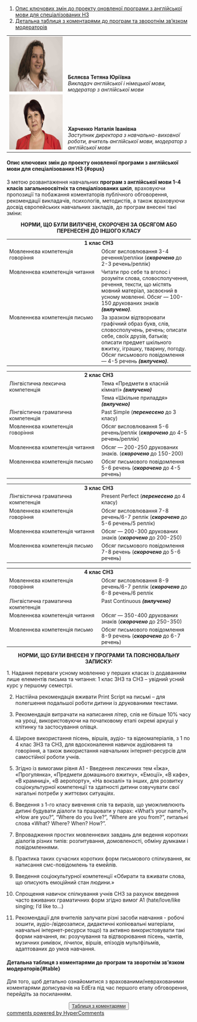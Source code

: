 <div id="hypercomments_widget" class="js-hypercomments-widget invisible"></div>

1. [Опис ключових змін до проекту оновленої програми з англійської мови для спеціалізованих НЗ](#opus)
2. [Детальна таблиця з коментарями до програм та зворотнім зв’язком модераторів](#table)

<table width="100%" border="0" bordercolor="0" cellpadding="0" cellspacing="0">
  <tr border="0" bordercolor="0">
    <td border="0" bordercolor="0"><div valign="bottom"><img class="image" height="150" width="400" src="1.jpg"/></div></td>
    <td valign="bottom" border="0" bordercolor="0"><b>Бєляєва Тетяна Юріївна</b>
    <br>
<i>Викладач англійської і німецької мови, модератор з англійської мови</i></td>
  </tr>
  <tr border="0" bordercolor="0">
    <td border="0" bordercolor="0"><div valign="bottom"><img class="image" height="150" width="400" src="7.jpg"/></div></td>
    <td valign="bottom" border="0" bordercolor="0"><b>Харченко Наталія Іванівна</b>
    <br>
<i>Заступник директора з навчально-виховної роботи, вчитель англійської мови, модератор з англійської мови</i></td>
  </tr>
</table>

#### Опис ключових змін до проекту оновленої  програми  з англійської мови для спеціалізованих НЗ {#opus}

З метою розвантаження навчальних <b>програм з англійської мови 1-4 класів загальноосвітніх та спеціалізованих шкіл</b>, враховуючи пропозиції та побажання коментаторів публічного обговорення, рекомендації викладачів, психологів, методистів, а також враховуючи досвід європейських навчальних закладів, до програм внесені такі зміни:

<p align="center"><b>НОРМИ, ЩО БУЛИ ВИЛУЧЕНІ, СКОРОЧЕНІ ЗА ОБСЯГОМ  АБО ПЕРЕНЕСЕНІ ДО ІНШОГО КЛАСУ</b></p>

<table>
  <tr>
    <td width="50%" align="center" colspan="2"><b>1 клас СНЗ</b></td>
  </tr>
  <tr>
    <td width="50%" style="vertical-align:top !important;">
Мовленнєва компетенція говоріння</td>
    <td width="50%" style="vertical-align:top !important;">
Обсяг висловлювання 3-4 речення/репліки (<i><b>скорочено</b></i>  до 2-3 речень/реплік)</td>
  </tr>
  <tr>
    <td width="50%" style="vertical-align:top !important;">
Мовленнєва компетенція читання</td>
    <td width="50%" style="vertical-align:top !important;">
Читати про себе та вголос і розуміти слова, словосполучення, речення, тексти, що містять мовний матеріал, засвоєний в усному мовленні. Обсяг — 100-150 друкованих знаків <i><b>(вилучено)</b></i>. </td>
  </tr>
  <tr>
    <td width="50%" style="vertical-align:top !important;">
Мовленнєва компетенція письмо</td>
    <td width="50%" style="vertical-align:top !important;">
За зразком відтворювати графічний образ букв, слів, словосполучень, речень; описати себе, своїх друзів, батьків; описати предмет шкільного вжитку, іграшку, тварину, погоду. Обсяг письмового повідомлення — 4-5 речень <i><b>(вилучено)</b></i>.</td>
  </tr>
</table>

<table>
  <tr>
    <td width="50%" align="center" colspan="2"><b>2 клас СНЗ</b></td>
  </tr>
    <tr>
    <td width="50%" style="vertical-align:top !important;">
Лінгвістична лексична компетенція</td>
    <td width="50%" style="vertical-align:top !important;">
Тема «Предмети в класній кімнаті» <i><b>(вилучено)</b></i></td>
  </tr>
    <tr>
    <td width="50%" style="vertical-align:top !important;"></td>
    <td width="50%" style="vertical-align:top !important;">
Тема «Шкільне приладдя» <i><b>(вилучено)</b></i></td>
  </tr>
  <tr>
    <td width="50%" style="vertical-align:top !important;">Лінгвістична граматична компетенція</td>
    <td width="50%" style="vertical-align:top !important;">
Past Simple (<b><i>перенесено</i></b> до 3 класу)</td>
  </tr>
  <tr>
    <td width="50%" style="vertical-align:top !important;">
Мовленнєва компетенція говоріння</td>
    <td width="50%" style="vertical-align:top !important;">
Обсяг висловлювання 5-6 речень/реплік  (<i><b>скорочено</b></i>  до 4-5 речень/реплік)</td>
  </tr>
  <tr>
    <td width="50%" style="vertical-align:top !important;">
Мовленнєва компетенція читання</td>
    <td width="50%" style="vertical-align:top !important;">
Обсяг — 200-250 друкованих знаків.  (<i><b>скорочено</b></i>  до 150-200)</td>
  </tr>
  <tr>
    <td width="50%" style="vertical-align:top !important;">
Мовленнєва компетенція письмо</td>
    <td width="50%" style="vertical-align:top !important;">
Обсяг письмового повідомлення  5-6 речень  (<i><b>скорочено</b></i> до 4-5 речень)</td>
  </tr>
</table>

<table>
  <tr>
    <td width="50%" align="center" colspan="2"><b>3 клас СНЗ</b></td>
  </tr>
    <tr>
    <td width="50%" style="vertical-align:top !important;">
Лінгвістична граматична компетенція</td>
    <td width="50%" style="vertical-align:top !important;">
Present Perfect (<i><b>перенесено</b></i> до 4 класу)</td>
  </tr>
  <tr>
    <td width="50%" style="vertical-align:top !important;">
Мовленнєва компетенція говоріння</td>
    <td width="50%" style="vertical-align:top !important;">
Обсяг висловлювання 7-8 речень/6-7 реплік  (<i><b>скорочено</b></i> до 5-6 речень/5 реплік)</td>
  </tr>
  <tr>
    <td width="50%" style="vertical-align:top !important;">
Мовленнєва компетенція читання</td>
    <td width="50%" style="vertical-align:top !important;">
Обсяг — 200-300 друкованих знаків  (<i><b>скорочено</b></i>  до 200-250)</td>
  </tr>
  <tr>
    <td width="50%" style="vertical-align:top !important;">
Мовленнєва компетенція письмо</td>
    <td width="50%" style="vertical-align:top !important;">
Обсяг письмового повідомлення 7-8 речень (<i><b>скорочено</b></i> до 5-6 речень)</td>
  </tr>
</table>

<table>
  <tr>
    <td width="50%" align="center" colspan="2"><b>4 клас СНЗ</b></td>
  </tr>
  <tr>
    <td width="50%" style="vertical-align:top !important;">
Мовленнєва компетенція говоріння</td>
    <td width="50%" style="vertical-align:top !important;">
Обсяг висловлювання 8-9 речень/6-7 реплік  (<i><b>скорочено</b></i> до 6-8 речень/6 реплік</td>
  </tr>
    <tr>
    <td width="50%" style="vertical-align:top !important;">
Лінгвістична граматична  компетенція</td>
    <td width="50%" style="vertical-align:top !important;">
Past Continuous <i><b>(вилучено)</b></i></td>
  </tr>
  <tr>
    <td width="50%" style="vertical-align:top !important;">
Мовленнєва компетенція читання</td>
    <td width="50%" style="vertical-align:top !important;">
Обсяг — 350-400 друкованих знаків  (<i><b>скорочено</b></i>  до 250-350)</td>
  </tr>
  <tr>
    <td width="50%" style="vertical-align:top !important;">
Мовленнєва компетенція письмо</td>
    <td width="50%" style="vertical-align:top !important;">
Обсяг письмового повідомлення 8-9 речень  (<i><b>скорочено</b></i> до 6-7 речень)</td>
  </tr>
</table>

<p align="center"><b>НОРМИ, ЩО БУЛИ ВНЕСЕНІ У ПРОГРАМИ ТА ПОЯСНЮВАЛЬНУ ЗАПИСКУ:</b></p>
1. Надання переваги усному мовленню у перших класах із додаванням лише елементів письма та читання: 1 клас ЗНЗ та СНЗ – увідний усний курс у першому семестрі.

2. Настійна рекомендація вживати Print Script на письмі – для полегшення подальшої роботи дитини із друкованими текстами. 

3. Рекомендація витрачати на написання літер, слів не більше 10% часу на уроці, використовуючи на початковому етапі окремі аркуші у клітинку та застосування олівця.

4. Широке використання пісень, віршів, аудіо- та відеоматеріалів, з 1 по 4 клас ЗНЗ та СНЗ, для вдосконалення навичок аудіювання та говоріння, а також використання навчальних інтернет-ресурсів для самостійної роботи учнів.

5. Згідно із вимогами рівня А1 - Введення лексичних тем «Їжа», «Прогулянка», «Предмети домашнього вжитку», «Емоції», «В кафе», «В крамниці», «В аеропорту», «На вокзалі» та інших, для розвитку соціокультурної компетенції та здатності дитини озвучувати свої нагальні потреби у життєвих ситуаціях.

6. Введення з 1-го класу вивчення слів та виразів, що уможливлюють дитині будувати діалоги та працювати у парах: «What’s your name?», «How are you?”, “Wherе do you live?”, “Where are you from?”, питальні слова «What? Where? When? How?”.

7. Впровадження простих мовленнєвих завдань для ведення коротких діалогів різних типів: розпитування, домовленості, обміну думками і повідомленнями.

8. Практика таких сучасних коротких форм письмового спілкування, як написання смс-повідомлень та емейлів.

9. Введення соціокультурної компетенції «Обирати та вживати слова, що описують емоцiйний стан людини.»

10. Спрощення навичок спілкування учнів СНЗ за рахунок введення часто вживаних граматичних форм згідно вимог А1 (hate/love/like singing;  I’d like to…)

11.	Рекомендації для вчителів залучати різні засоби навчання -  робочі зошити, аудіо-/відеозаписи, дидактичні копіювальні матеріали, навчальні інтернет-ресурси тощо) та активно використовувати такі форми навчання, як: розучування та відтворювання пісень, чантів, музичних римівок, лічилок, віршів,  епізодів мультфільмів, адаптованих до умов навчання.

#### Детальна таблиця з коментарями до програм та зворотнім зв’язком модераторів{#table}

Для того, щоб детально ознайомитися з врахованими/неврахованими коментарями дописувачів на EdEra під час першого етапу обговорення, перейдіть за посиланням. 
<br>
<form align="center">
  <button><a href="https://docs.google.com/document/d/15uHCMeTU1uFLojtgfp0dNT618HMcElyPgriraMBxras/edit">Таблиця з коментарями</a></button>
</form>

<div class="js-hypercomments-container">
<a href="http://hypercomments.com" class="hc-link" title="comments widget">comments powered by HyperComments</a>
</div>